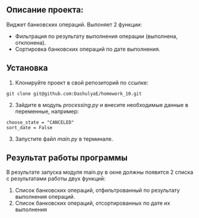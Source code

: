 ## Описание проекта: ##
Виджет банковских операций. Выпоняет 2 функции:
- Фильтрация по результату выполнения операции (выполнена, отклонена).
- Сортировка банковских операций по дате выполнения.

## Установка ##
1. Клонируйте проект в свой репозиторий по ссылке:
```
git clone git@github.com:DashulyaE/homework_10.git
```
2. Зайдите в модуль *processing.py* и внесите необходимые данные в переменные, например:
 ```
choose_state = "CANCELED"
sort_date = False
```
3. Запустите файл *main.py* в терминале.
## Результат работы программы ##
В результате запуска модуля main.py в окне должны появится 2 списка с результатами работы двух функций:
1. Список банковских операций, отфильтрованный по результату выполнения операций.
2. Список банковских операций, отсортированных по дате их выполнения
